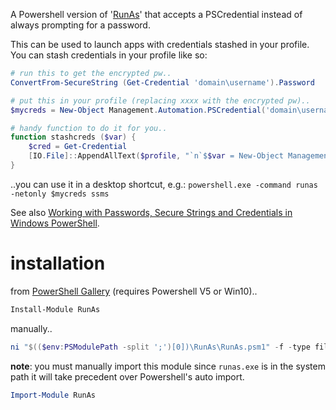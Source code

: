 A Powershell version of '[RunAs](https://technet.microsoft.com/en-us/library/cc771525(v=ws.11).aspx)' that accepts a PSCredential instead of always prompting for a password.

This can be used to launch apps with credentials stashed in your profile. You can stash credentials in your profile like so:

```powershell
# run this to get the encrypted pw..
ConvertFrom-SecureString (Get-Credential 'domain\username').Password

# put this in your profile (replacing xxxx with the encrypted pw)..
$mycreds = New-Object Management.Automation.PSCredential('domain\username', (ConvertTo-SecureString 'xxxx'))

# handy function to do it for you..
function stashcreds ($var) {
    $cred = Get-Credential
    [IO.File]::AppendAllText($profile, "`n`$$var = New-Object Management.Automation.PSCredential('$($cred.Username)', (ConvertTo-SecureString '$(ConvertFrom-SecureString $cred.Password)'))`n")
}
```

..you can use it in a desktop shortcut, e.g.:
`powershell.exe -command runas -netonly $mycreds ssms`


See also [Working with Passwords, Secure Strings and Credentials in Windows PowerShell](https://social.technet.microsoft.com/wiki/contents/articles/4546.working-with-passwords-secure-strings-and-credentials-in-windows-powershell.aspx).



# installation #
from [PowerShell Gallery](https://www.powershellgallery.com/) (requires Powershell V5 or Win10)..
```powershell
Install-Module RunAs
```
manually..
```powershell
ni "$(($env:PSModulePath -split ';')[0])\RunAs\RunAs.psm1" -f -type file -value (irm "https://raw.githubusercontent.com/gfody/PowershellModules/master/RunAs/RunAs.psm1")
```
**note**: you must manually import this module since `runas.exe` is in the system path it will take precedent over Powershell's auto import.
```powershell
Import-Module RunAs
```
